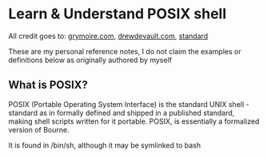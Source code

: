 # Learn & Understand POSIX shell


All credit goes to: [grymoire.com](https://www.grymoire.com/Unix/Sh.html#uh-3), [drewdevault.com](https://drewdevault.com/2018/02/05/Introduction-to-POSIX-shell.html), [standard](https://pubs.opengroup.org/onlinepubs/9699919799/utilities/V3_chap02.html)

These are my personal reference notes, I do not claim the examples or definitions below as originally authored by myself

## What is POSIX?

POSIX (Portable Operating System Interface) is the standard UNIX shell - standard as in formally defined and shipped in a published standard, making shell scripts written for it portable. POSIX, is essentially a formalized version of Bourne.

It is found in /bin/sh, although it may be symlinked to bash

<object data="/pub/src/sh/posix.txt" width="500px" height="980px"></object>

